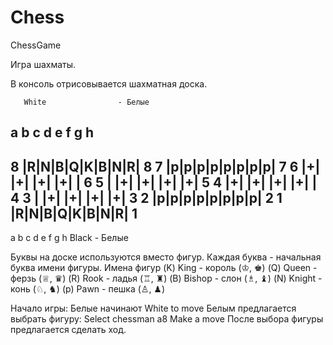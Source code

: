 # Chess
ChessGame

Игра шахматы.

В консоль отрисовывается шахматная доска. 

       White                - Белые
       
   a b c d e f g h
   ---------------
8 |R|N|B|Q|K|B|N|R| 8
7 |p|p|p|p|p|p|p|p| 7
6 |+| |+| |+| |+| | 6
5 | |+| |+| |+| |+| 5
4 |+| |+| |+| |+| | 4
3 | |+| |+| |+| |+| 3
2 |p|p|p|p|p|p|p|p| 2
1 |R|N|B|Q|K|B|N|R| 1
   ---------------
   a b c d e f g h
       Black               - Белые
       
Буквы на доске используются вместо фигур. Каждая буква - начальная буква имени фигуры.
Имена фигур
(K) King   - король (♔, ♚)
(Q) Queen  - ферзь  (♕, ♛)
(R) Rook   - ладья  (♖, ♜)
(B) Bishop - слон   (♗, ♝)
(N) Knight - конь   (♘, ♞)
(p) Pawn   - пешка  (♙, ♟)

Начало игры: 
Белые начинают
White to move
Белым предлагается выбрать фигуру:
Select chessman
a8
Make a move
После выбора фигуры предлагается сделать ход.
